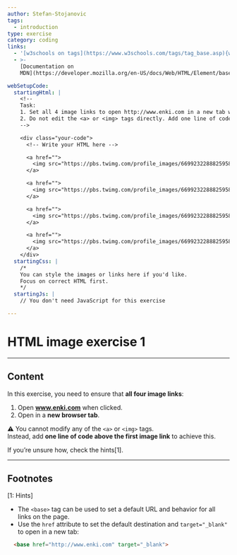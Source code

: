 ```yaml
---
author: Stefan-Stojanovic
tags:
  - introduction
type: exercise
category: coding
links:
  - '[w3schools on tags](https://www.w3schools.com/tags/tag_base.asp){website}'
  - >-
    [Documentation on
    MDN](https://developer.mozilla.org/en-US/docs/Web/HTML/Element/base){documentation}

webSetupCode:
  startingHtml: |
    <!-- 
    Task:
    1. Set all 4 image links to open http://www.enki.com in a new tab when clicked.
    2. Do not edit the <a> or <img> tags directly. Add one line of code above the first image link.
    -->

    <div class="your-code">
      <!-- Write your HTML here -->

      <a href="">
        <img src="https://pbs.twimg.com/profile_images/669923228882595841/1xXW9afw_400x400.jpg" width="100" height="100" alt="Enki logo">
      </a>

      <a href="">
        <img src="https://pbs.twimg.com/profile_images/669923228882595841/1xXW9afw_400x400.jpg" width="100" height="100" alt="Enki logo">
      </a>

      <a href="">
        <img src="https://pbs.twimg.com/profile_images/669923228882595841/1xXW9afw_400x400.jpg" width="100" height="100" alt="Enki logo">
      </a>

      <a href="">
        <img src="https://pbs.twimg.com/profile_images/669923228882595841/1xXW9afw_400x400.jpg" width="100" height="100" alt="Enki logo">
      </a>
    </div>
  startingCss: |
    /* 
    You can style the images or links here if you'd like.
    Focus on correct HTML first.
    */
  startingJs: |
    // You don't need JavaScript for this exercise

---
```


# HTML image exercise 1

---

## Content

In this exercise, you need to ensure that **all four image links**:  
1. Open **www.enki.com** when clicked.  
2. Open in a **new browser tab**.  

⚠️ You cannot modify any of the `<a>` or `<img>` tags.  
Instead, add **one line of code above the first image link** to achieve this.  

If you’re unsure how, check the hints[1].

---

## Footnotes

[1: Hints]
- The `<base>` tag can be used to set a default URL and behavior for all links on the page.  
- Use the `href` attribute to set the default destination and `target="_blank"` to open in a new tab:  
```html
  <base href="http://www.enki.com" target="_blank">
```